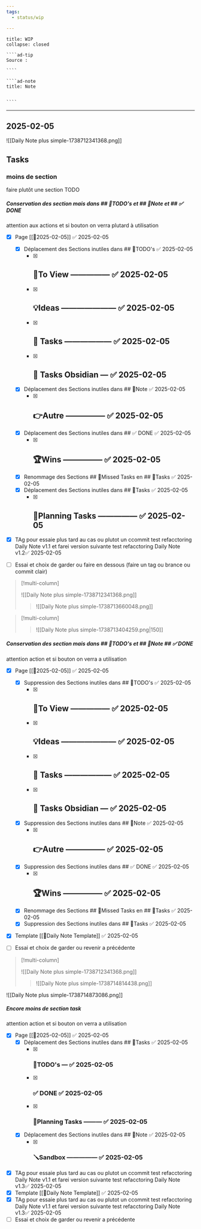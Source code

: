 ```yaml
---
tags:
  - status/wip

---
```

 
``````ad-example
title: WIP 
collapse: closed

````ad-tip
Source : 

````

````ad-note
title: Note
 

````

``````

---
## 2025-02-05
![[Daily Note plus simple-1738712341368.png]]

## Tasks

### moins de section
faire plutôt une section TODO 

##### Conservation des section mais dans  ## 📎TODO's et ## 📝Note et ## ✅ DONE
attention aux actions et si bouton on verra plutard à utilisation
- [x] Page [[📒2025-02-05]] ✅ 2025-02-05
	- [x] Déplacement des Sections inutiles  dans ## 📎TODO's ✅ 2025-02-05
		- [x] ## 👀To View ————— ✅ 2025-02-05
		- [x] ## 💡Ideas ——————— ✅ 2025-02-05
		- [x] ## 🚀 Tasks —————— ✅ 2025-02-05
		- [x] ## 🚀 Tasks Obsidian — ✅ 2025-02-05
	- [x] Déplacement des Sections inutiles dans ## 📝Note ✅ 2025-02-05
		- [x] ## 👉Autre ————— ✅ 2025-02-05
	- [x] Déplacement des Sections inutiles dans ## ✅ DONE ✅ 2025-02-05
		- [x] ## 🏆Wins ————— ✅ 2025-02-05
	- [x] Renommage  des Sections ## 🥷Missed Tasks en ## 🚀Tasks ✅ 2025-02-05
	- [x] Déplacement des Sections inutiles dans ## 🚀Tasks ✅ 2025-02-05
		- [x] ## 📅Planning Tasks ————— ✅ 2025-02-05
- [x] TAg pour essaie plus tard au cas ou plutot un ccommit test refacctoring Daily Note v1.1  et farei version suivante test refacctoring Daily Note v1.2✅ 2025-02-05
- [ ] Essai et choix de garder ou faire en dessous (faire un tag ou brance ou commit clair) 


> [!multi-column]
>
>![[Daily Note plus simple-1738712341368.png]]
>
>> ![[Daily Note plus simple-1738713660048.png]]


> [!multi-column]
>> ![[Daily Note plus simple-1738713404259.png|150]]
>




##### Conservation des section mais dans  ## 📎TODO's et ## 📝Note ## ✅ DONE
attention action et si bouton on verra a utilisation
- [x] Page [[📒2025-02-05]] ✅ 2025-02-05
	- [x] Suppression des Sections inutiles  dans ## 📎TODO's ✅ 2025-02-05
		- [x] ## 👀To View ————— ✅ 2025-02-05
		- [x] ## 💡Ideas ——————— ✅ 2025-02-05
		- [x] ## 🚀 Tasks —————— ✅ 2025-02-05
		- [x] ## 🚀 Tasks Obsidian — ✅ 2025-02-05
	- [x] Suppression des Sections inutiles dans ## 📝Note ✅ 2025-02-05
		- [x] ## 👉Autre ————— ✅ 2025-02-05
	- [x] Suppression des Sections inutiles dans ## ✅ DONE ✅ 2025-02-05
		- [x] ## 🏆Wins ————— ✅ 2025-02-05
	- [x] Renommage  des Sections ## 🥷Missed Tasks en ## 🚀Tasks ✅ 2025-02-05
	- [x] Suppression des Sections inutiles dans ## 🚀Tasks ✅ 2025-02-05
- [x] Template [[📒Daily Note Template]] ✅ 2025-02-05

- [ ] Essai et choix de garder ou revenir a précédente

> [!multi-column]
>
>![[Daily Note plus simple-1738712341368.png]]
>
>> ![[Daily Note plus simple-1738714814438.png]]

![[Daily Note plus simple-1738714873086.png]]


##### Encore moins de section task 
attention action et si bouton on verra a utilisation
- [x] Page [[📒2025-02-05]] ✅ 2025-02-05
	- [x] Déplacement des Sections inutiles  dans ## 🚀Tasks ✅ 2025-02-05
		- [x] ### 📎TODO's — ✅ 2025-02-05
		- [x] ### ✅ DONE ✅ 2025-02-05
		- [x] ### 📅Planning Tasks ——— ✅ 2025-02-05
	- [x] Déplacement des Sections inutiles dans ## 📝Note ✅ 2025-02-05
		- [x] ### 🪛Sandbox ————— ✅ 2025-02-05
- [x] TAg pour essaie plus tard au cas ou plutot un ccommit test refacctoring Daily Note v1.1  et farei version suivante test refacctoring Daily Note v1.3✅ 2025-02-05
- [x] Template [[📒Daily Note Template]] ✅ 2025-02-05
- [x] TAg pour essaie plus tard au cas ou plutot un ccommit test refacctoring Daily Note v1.1  et farei version suivante test refacctoring Daily Note v1.3✅ 2025-02-05
- [ ] Essai et choix de garder ou revenir a précédente
